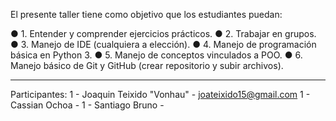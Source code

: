 El presente taller tiene como objetivo que los estudiantes puedan:

 ● 1. Entender y comprender ejercicios prácticos.
 ● 2. Trabajar en grupos.
 ● 3. Manejo de IDE (cualquiera a elección).
 ● 4. Manejo de programación básica en Python 3.
 ● 5. Manejo de conceptos vinculados a POO.
 ● 6. Manejo básico de Git y GitHub (crear repositorio y subir archivos).

- - - - - -

Participantes:
1 - Joaquin Teixido "Vonhau" - joateixido15@gmail.com
1 - Cassian Ochoa - 
1 - Santiago Bruno -

